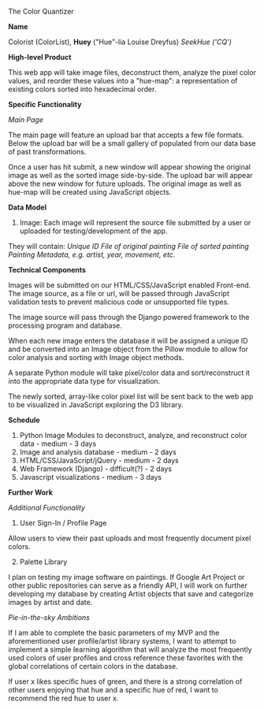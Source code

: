 The Color Quantizer

**Name**

Colorist (ColorList), **Huey** ("Hue"-lia Louise Dreyfus)
*SeekHue ('CQ')*


**High-level Product**

This web app will take image files, deconstruct them, analyze the pixel color values, and reorder these values into a "hue-map": a representation of existing colors sorted into hexadecimal order.


**Specific Functionality**

*Main Page*

The main page will feature an upload bar that accepts a few file formats. Below the upload bar will be a small gallery of populated from our data base of past transformations.

Once a user has hit submit, a new window will appear showing the original image as well as the sorted image side-by-side. The upload bar will appear above the new window for future uploads. The original image as well as hue-map will be created using JavaScript objects.


**Data Model**

1. Image:
Each image will represent the source file submitted by a user or uploaded for testing/development of the app.

They will contain:
*Unique ID*
*File of original painting*
*File of sorted painting*
*Painting Metadata, e.g. artist, year, movement, etc.*


**Technical Components**

Images will be submitted on our HTML/CSS/JavaScript enabled Front-end. The image source, as a file or url, will be passed through JavaScript validation tests to prevent malicious code or unsupported file types.

The image source will pass through the Django powered framework to the processing program and database.

When each new image enters the database it will be assigned a unique ID and be converted into an Image object from the Pillow module to allow for color analysis and sorting with Image object methods.

A separate Python module will take pixel/color data and sort/reconstruct it into the appropriate data type for visualization.

The newly sorted, array-like color pixel list will be sent back to the web app to be visualized in JavaScript exploring the D3 library.


**Schedule**

1. Python Image Modules to deconstruct, analyze, and reconstruct color data - medium - 3 days
2. Image and analysis database - medium - 2 days
3. HTML/CSS/JavaScript/jQuery - medium - 2 days
4. Web Framework (Django) - difficult(?) - 2 days
5. Javascript visualizations - medium - 3 days


**Further Work**

*Additional Functionality*

1. User Sign-In / Profile Page

Allow users to view their past uploads and most frequently document pixel colors.

2. Palette Library

I plan on testing my image software on paintings. If Google Art Project or other public repositories can serve as a friendly API, I will work on further developing my database by creating Artist objects that save and categorize images by artist and date.

*Pie-in-the-sky Ambitions*

If I am able to complete the basic parameters of my MVP and the aforementioned user profile/artist library systems, I want to attempt to implement a simple learning algorithm that will analyze the most frequently used colors of user profiles and cross reference these favorites with the global correlations of certain colors in the database.

If user x likes specific hues of green, and there is a strong correlation of other users enjoying that hue and a specific hue of red, I want to recommend the red hue to user x.

